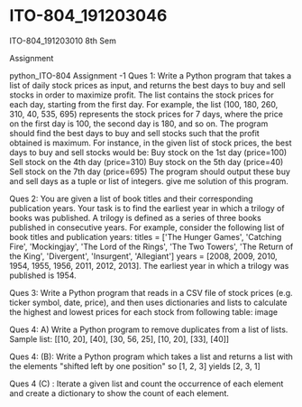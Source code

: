 # ITO-804_191203046
ITO-804_191203010 8th Sem

Assignment

python_ITO-804 Assignment -1
Ques 1: Write a Python program that takes a list of daily stock prices as input, and returns the best days to buy and sell stocks in order to maximize profit. The list contains the stock prices for each day, starting from the first day. For example, the list (100, 180, 260, 310, 40, 535, 695) represents the stock prices for 7 days, where the price on the first day is 100, the second day is 180, and so on. The program should find the best days to buy and sell stocks such that the profit obtained is maximum. For instance, in the given list of stock prices, the best days to buy and sell stocks would be: Buy stock on the 1st day (price=100) Sell stock on the 4th day (price=310) Buy stock on the 5th day (price=40) Sell stock on the 7th day (price=695) The program should output these buy and sell days as a tuple or list of integers. give me solution of this program.

Ques 2: You are given a list of book titles and their corresponding publication years. Your task is to find the earliest year in which a trilogy of books was published. A trilogy is defined as a series of three books published in consecutive years. For example, consider the following list of book titles and publication years: titles = ['The Hunger Games', 'Catching Fire', 'Mockingjay', 'The Lord of the Rings', 'The Two Towers', 'The Return of the King', 'Divergent', 'Insurgent', 'Allegiant'] years = [2008, 2009, 2010, 1954, 1955, 1956, 2011, 2012, 2013]. The earliest year in which a trilogy was published is 1954.

Ques 3: Write a Python program that reads in a CSV file of stock prices (e.g. ticker symbol, date, price), and then uses dictionaries and lists to calculate the highest and lowest prices for each stock from following table: image

Ques 4: A) Write a Python program to remove duplicates from a list of lists. Sample list: [[10, 20], [40], [30, 56, 25], [10, 20], [33], [40]]

Ques 4: (B): Write a Python program which takes a list and returns a list with the elements "shifted left by one position" so [1, 2, 3] yields [2, 3, 1]

Ques 4 (C) : Iterate a given list and count the occurrence of each element and create a dictionary to show the count of each element.
